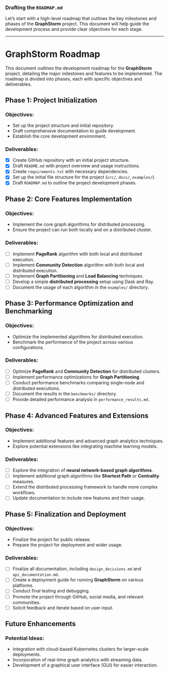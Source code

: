 ### **Drafting the `ROADMAP.md`**

Let’s start with a high-level roadmap that outlines the key milestones and phases of the **GraphStorm** project. This document will help guide the development process and provide clear objectives for each stage.

---

# GraphStorm Roadmap

This document outlines the development roadmap for the **GraphStorm** project, detailing the major milestones and features to be implemented. The roadmap is divided into phases, each with specific objectives and deliverables.

## Phase 1: Project Initialization

### Objectives:
- Set up the project structure and initial repository.
- Draft comprehensive documentation to guide development.
- Establish the core development environment.

### Deliverables:
- [x] Create GitHub repository with an initial project structure.
- [x] Draft `README.md` with project overview and usage instructions.
- [x] Create `requirements.txt` with necessary dependencies.
- [x] Set up the initial file structure for the project (`src/`, `docs/`, `examples/`).
- [x] Draft `ROADMAP.md` to outline the project development phases.

## Phase 2: Core Features Implementation

### Objectives:
- Implement the core graph algorithms for distributed processing.
- Ensure the project can run both locally and on a distributed cluster.

### Deliverables:
- [ ] Implement **PageRank** algorithm with both local and distributed execution.
- [ ] Implement **Community Detection** algorithm with both local and distributed execution.
- [ ] Implement **Graph Partitioning** and **Load Balancing** techniques.
- [ ] Develop a simple **distributed processing** setup using Dask and Ray.
- [ ] Document the usage of each algorithm in the `examples/` directory.

## Phase 3: Performance Optimization and Benchmarking

### Objectives:
- Optimize the implemented algorithms for distributed execution.
- Benchmark the performance of the project across various configurations.

### Deliverables:
- [ ] Optimize **PageRank** and **Community Detection** for distributed clusters.
- [ ] Implement performance optimizations for **Graph Partitioning**.
- [ ] Conduct performance benchmarks comparing single-node and distributed executions.
- [ ] Document the results in the `benchmarks/` directory.
- [ ] Provide detailed performance analysis in `performance_results.md`.

## Phase 4: Advanced Features and Extensions

### Objectives:
- Implement additional features and advanced graph analytics techniques.
- Explore potential extensions like integrating machine learning models.

### Deliverables:
- [ ] Explore the integration of **neural network-based graph algorithms**.
- [ ] Implement additional graph algorithms like **Shortest Path** or **Centrality** measures.
- [ ] Extend the distributed processing framework to handle more complex workflows.
- [ ] Update documentation to include new features and their usage.

## Phase 5: Finalization and Deployment

### Objectives:
- Finalize the project for public release.
- Prepare the project for deployment and wider usage.

### Deliverables:
- [ ] Finalize all documentation, including `design_decisions.md` and `api_documentation.md`.
- [ ] Create a deployment guide for running **GraphStorm** on various platforms.
- [ ] Conduct final testing and debugging.
- [ ] Promote the project through GitHub, social media, and relevant communities.
- [ ] Solicit feedback and iterate based on user input.

## Future Enhancements

### Potential Ideas:
- Integration with cloud-based Kubernetes clusters for larger-scale deployments.
- Incorporation of real-time graph analytics with streaming data.
- Development of a graphical user interface (GUI) for easier interaction.




